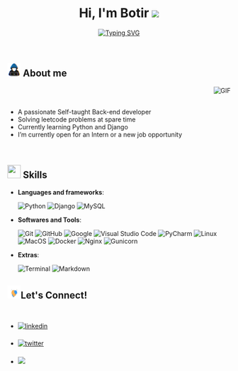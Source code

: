 <h1 align="center"><b>Hi, I'm Botir </b><img src="https://media.giphy.com/media/hvRJCLFzcasrR4ia7z/giphy.gif" width="35"></h1>
<p align="center">
<a href="https://git.io/typing-svg"><img src="https://readme-typing-svg.demolab.com?font=Fira+Code&size=33&pause=1000&center=true&vCenter=true&width=500&height=60&lines=Back-end+developer" alt="Typing SVG" /></a>
</p>

<br>

## <picture><img src = "https://github.com/0xAbdulKhalid/0xAbdulKhalid/raw/main/assets/mdImages/about_me.gif" height ="30"></picture> **About me**

<picture> <img align="right" top="500" height="235" alt="GIF" src="https://media.giphy.com/media/SWoSkN6DxTszqIKEqv/giphy.gif"></picture>

<br>

<br>

- A passionate Self-taught Back-end developer
- Solving leetcode problems at spare time
- Currently learning Python and Django
- I’m currently open for an Intern or a new job opportunity

<br>

## <img src="https://media2.giphy.com/media/QssGEmpkyEOhBCb7e1/giphy.gif?cid=ecf05e47a0n3gi1bfqntqmob8g9aid1oyj2wr3ds3mg700bl&rid=giphy.gif" height ="30" width="30"><b> Skills</b>

<p align="center">

- **Languages and frameworks**:
	
	![Python](https://img.shields.io/badge/Python%20-%2314354C.svg?style=for-the-badge&logo=python&logoColor=white)
	![Django](https://img.shields.io/badge/Django-092E20?style=for-the-badge&logo=django&logoColor=white)
	![MySQL](https://img.shields.io/badge/MySQL-00000F?style=for-the-badge&logo=mysql&logoColor=white)

- **Softwares and Tools**:

    ![Git](https://img.shields.io/badge/git-%23F05033.svg?style=for-the-badge&logo=git&logoColor=white)
    ![GitHub](https://img.shields.io/badge/github-%23121011.svg?style=for-the-badge&logo=github&logoColor=white)
    ![Google](https://img.shields.io/badge/google-%234285F4.svg?style=for-the-badge&logo=google&logoColor=white)
    ![Visual Studio Code](https://img.shields.io/badge/Visual%20Studio%20Code-0078d7.svg?style=for-the-badge&logo=visual-studio-code&logoColor=white)
	![PyCharm](https://img.shields.io/badge/PyCharm-000000.svg?&style=for-the-badge&logo=PyCharm&logoColor=white)
    ![Linux](https://img.shields.io/badge/Linux-FCC624?style=for-the-badge&logo=linux&logoColor=black)
	![MacOS](https://img.shields.io/badge/mac%20os-000000?style=for-the-badge&logo=apple&logoColor=white)
	![Docker](https://img.shields.io/badge/docker-%230db7ed.svg?style=for-the-badge&logo=docker&logoColor=white)
	![Nginx](https://img.shields.io/badge/nginx-%23009639.svg?style=for-the-badge&logo=nginx&logoColor=white)
	![Gunicorn](https://img.shields.io/badge/gunicorn-%298729.svg?style=for-the-badge&logo=gunicorn&logoColor=white)
	
- **Extras**:

    ![Terminal](https://img.shields.io/badge/Terminal-%23054020?style=for-the-badge&logo=gnu-bash&logoColor=white)
    ![Markdown](https://img.shields.io/badge/markdown-%23000000.svg?style=for-the-badge&logo=markdown&logoColor=white) 

    
<!-- ## <img src="https://media.giphy.com/media/iY8CRBdQXODJSCERIr/giphy.gif" height ="30" width="30"><b> Leetcode Stats </b>
 
 <div align="center">

![Leetcode Stats](https://leetcard.jacoblin.cool/towiron?ext=heatmap)

</div> -->

## <img src="https://github.com/0xAbdulKhalid/0xAbdulKhalid/raw/main/assets/mdImages/handshake.gif" height ="30" width="30"><b>Let's Connect!</b>

<br>
<div align='left'>

<ul>

<li>
<a href="https://www.linkedin.com/in/shirmatov-botir/" target="_blank">
<img src="https://img.shields.io/badge/linkedin:  shirmatovbotir-%2300acee.svg?color=405DE6&style=for-the-badge&logo=linkedin&logoColor=white" alt=linkedin style="margin-bottom: 5px;"/>
</a>
</li>

<br>

<li>
<a href="https://twitter.com/BatyrShirmatov" target="_blank">
<img src="https://img.shields.io/badge/twitter:  @BatyrShirmatov-%2300acee.svg?color=1DA1F2&style=for-the-badge&logo=twitter&logoColor=white" alt=twitter style="margin-bottom: 5px;"/>
</a>
</li>

<br>

<li>
<a href="https://t.me/towiron" target="_blank">
<img src="https://img.shields.io/badge/telegram:  @towiron-2CA5E0.svg?style=for-the-badge&logo=telegram&logoColor=white" />
</a>
</li>
	
</ul>
</div>
